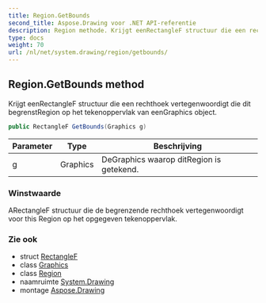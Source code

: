 ```yaml
---
title: Region.GetBounds
second_title: Aspose.Drawing voor .NET API-referentie
description: Region methode. Krijgt eenRectangleF structuur die een rechthoek vertegenwoordigt die dit begrenstRegion op het tekenoppervlak van eenGraphics object.
type: docs
weight: 70
url: /nl/net/system.drawing/region/getbounds/
---
```

## Region.GetBounds method

Krijgt eenRectangleF structuur die een rechthoek vertegenwoordigt die dit begrenstRegion op het tekenoppervlak van eenGraphics object.

```csharp
public RectangleF GetBounds(Graphics g)
```

| Parameter | Type | Beschrijving |
| --- | --- | --- |
| g | Graphics | DeGraphics waarop ditRegion is getekend. |

### Winstwaarde

ARectangleF structuur die de begrenzende rechthoek vertegenwoordigt voor this Region op het opgegeven tekenoppervlak.

### Zie ook

* struct [RectangleF](../../rectanglef/)
* class [Graphics](../../graphics/)
* class [Region](../)
* naamruimte [System.Drawing](../../region/)
* montage [Aspose.Drawing](../../../)


